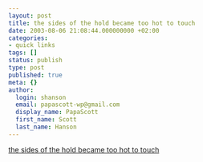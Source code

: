 ```yaml
---
layout: post
title: the sides of the hold became too hot to touch
date: 2003-08-06 21:08:44.000000000 +02:00
categories:
- quick links
tags: []
status: publish
type: post
published: true
meta: {}
author:
  login: shanson
  email: papascott-wp@gmail.com
  display_name: PapaScott
  first_name: Scott
  last_name: Hanson
---
```

<p><a title="a neighbor of Antipixel on being a POW in Nagasaki, August 1945" href="http://www.antipixel.com/blog/archives/2003/08/06/august_6_1945.html">the sides of the hold became too hot to touch</a></p>
